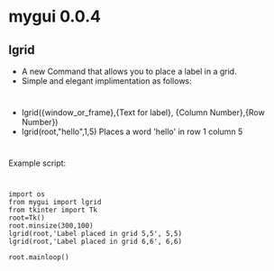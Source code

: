 # mygui 0.0.4
## lgrid
+ A new Command that allows you to place a label in a grid. 
+ Simple and elegant implimentation as follows:
#
- lgrid({window_or_frame},{Text for label}, {Column Number},{Row Number})
- lgrid(root,"hello",1,5) Places a word 'hello' in row 1 column 5
#
Example script:

#

    import os
    from mygui import lgrid
    from tkinter import Tk
    root=Tk()
    root.minsize(300,100)
    lgrid(root,'Label placed in grid 5,5', 5,5)
    lgrid(root,'Label placed in grid 6,6', 6,6)

    root.mainloop()

#

